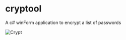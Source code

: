 # cryptool
A c# winForm application to encrypt a list of passwords

![Crypt](https://user-images.githubusercontent.com/65492080/95744849-5541c980-0c94-11eb-8e73-606b96e7fea2.PNG)

